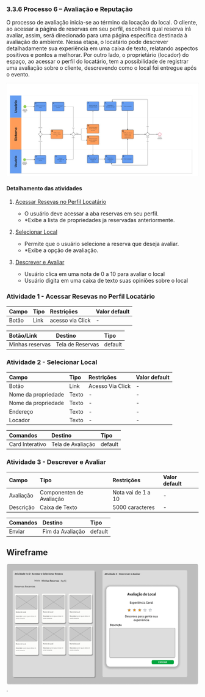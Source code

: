 ### 3.3.6 Processo 6 – Avaliação e Reputação

O processo de avaliação inicia-se ao término da locação do local. O cliente, ao acessar a página de reservas em seu perfil, escolherá qual reserva irá avaliar, assim, será direcionado para uma página específica destinada à avaliação do ambiente. Nessa etapa, o locatário pode descrever detalhadamente sua experiência em uma caixa de texto, relatando aspectos positivos e pontos a melhorar.
Por outro lado, o proprietário (locador) do espaço, ao acessar o perfil do locatário, tem a possibilidade de registrar uma avaliação sobre o cliente, descrevendo como o local foi entregue após o evento.

![Modelo BPMN do PROCESSO 6 - ](../images/../images/06-diagrama-avaliação-reputação.jpg "Avaliação e Reputação")


#### Detalhamento das atividades

1. [Acessar Resevas no Perfil Locatário](#atividade-1---)
   - O usuário deve acessar a aba reservas em seu perfil.
   - *Exibe a lista de propriedades ja reservadas anteriormente.

2. [Selecionar Local](#atividade-2---)
   - Permite que o usuário selecione a reserva que deseja avaliar.
   - *Exibe a opção de avaliação.
3. [Descrever e Avaliar  ](#atividade-1---)
   - Usuário clica em uma nota de 0 a 10 para avaliar o local
   - Usuário digita em uma caixa de texto suas opiniões sobre o local


### Atividade 1 - Acessar Resevas no Perfil Locatário

| **Campo** | **Tipo** | **Restrições** | **Valor default** |
| :--- | :--- | :--- | :--- |
| Botão | Link | acesso via Click | - |

| **Botão/Link** | **Destino** | **Tipo** |
| :--- | :--- | :--- |
| Minhas reservas | Tela de Reservas | default |



### Atividade 2 - Selecionar Local

| **Campo** | **Tipo** | **Restrições** | **Valor default** |
| :--- | :--- | :--- | :--- |
|Botão | Link | Acesso Via Click | - |
| Nome da propriedade | Texto | - | - |
| Nome da propriedade | Texto | - | - |
| Endereço | Texto | - | - |
| Locador | Texto | - | - |



| **Comandos** | **Destino** | **Tipo** |
| :--- | :--- | :--- |
| Card Interativo |  Tela de Avaliação | default |



### Atividade 3 - Descrever e Avaliar

| **Campo** | **Tipo** | **Restrições** | **Valor default** |
| :--- | :--- | :--- | :--- |
| Avaliação | Componenten de Avaliação | Nota vai de 1 a 10 | - |
| Descrição | Caixa de Texto | 5000 caracteres | - |


| **Comandos** | **Destino** | **Tipo** |
| :--- | :--- | :--- |
| Enviar | Fim da Avaliação | default |

## Wireframe
![Wireframe do PROCESSO 6](../images/Wireframe-Processo-6.jpg "Avaliação e Reputação").
